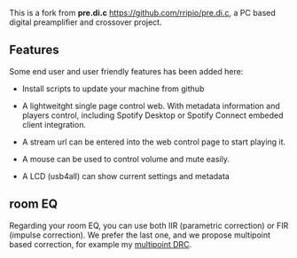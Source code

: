 This is a fork from **pre.di.c**  https://github.com/rripio/pre.di.c, a PC based digital preamplifier and crossover project.

## Features

Some end user and user friendly features has been added here:

- Install scripts to update your machine from github

- A lightweitght single page control web. With metadata information and players control, including Spotify Desktop or Spotify Connect embeded client integration. 

- A stream url can be entered into the web control page to start playing it.

- A mouse can be used to control volume and mute easily.

- A LCD (usb4all) can show current settings and metadata


## room EQ

Regarding your room EQ, you can use both IIR (parametric correction) or FIR (impulse correction). We prefer the last one, and we propose multipoint based correction, for example my [multipoint DRC](https://github.com/Rsantct/DRC).
